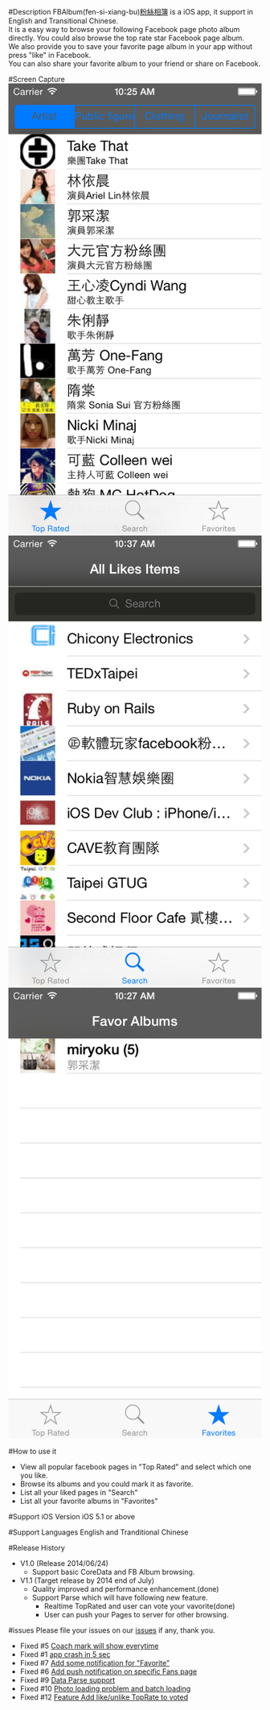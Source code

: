 #Description
  FBAlbum(fen-si-xiang-bu)[粉絲相簿](https://itunes.apple.com/tw/app/fen-si-xiang-bu/id839324997?l=zh&mt=8) is a iOS app, it support in English and Transitional Chinese.<br>
  It is a easy way to browse your following Facebook page photo album directly. You could also browse the top rate star   Facebook page album. <br>
  We also provide you to save your favorite page album in your app without press "like" in Facebook. <br>
  You can also share your favorite album to your friend or share on Facebook. <br>

#Screen Capture
![pic1](https://raw.githubusercontent.com/kkdai/iOS-APP-FBAlbums/master/img/1.0/1.png) <br>
![pic2](https://raw.githubusercontent.com/kkdai/iOS-APP-FBAlbums/master/img/1.0/2.png) <br>
![pic3](https://raw.githubusercontent.com/kkdai/iOS-APP-FBAlbums/master/img/1.0/3.png) <br>

#How to use it
*  View all popular facebook pages in "Top Rated" and select which one you like.
*  Browse its albums and you could mark it as favorite.
*  List all your liked pages in "Search"
*  List all your favorite albums in "Favorites"

#Support iOS Version
  iOS 5.1 or above

#Support Languages
  English and Tranditional Chinese

#Release History
* V1.0 (Release 2014/06/24)
  * Support basic CoreData and FB Album browsing.
* V1.1 (Target release by 2014 end of July)
  * Quality improved and performance enhancement.(done)
  * Support Parse which will have following new feature.
    * Realtime TopRated and user can vote your vavorite(done)
    * User can push your Pages to server for other browsing.
  

#issues
  Please file your issues on our [issues](https://github.com/kkdai/iOS-APP-FBAlbums/issues) if any, thank you.
* Fixed #5 [Coach mark will show everytime](https://github.com/kkdai/iOS-APP-FBAlbums/issues/5)
* Fixed #1 [app crash in 5 sec](https://github.com/kkdai/iOS-APP-FBAlbums/issues/1)
* Fixed #7 [Add some notification for "Favorite"](https://github.com/kkdai/iOS-APP-FBAlbums/issues/7)
* Fixed #6 [Add push notification on specific Fans page](https://github.com/kkdai/iOS-APP-FBAlbums/issues/6)
* Fixed #9 [Data Parse support](https://github.com/kkdai/iOS-APP-FBAlbums/issues/9)
* Fixed #10 [Photo loading problem and batch loading](https://github.com/kkdai/iOS-APP-FBAlbums/issues/10)
* Fixed #12 [Feature Add like/unlike TopRate to voted](https://github.com/kkdai/iOS-APP-FBAlbums/issues/12)
